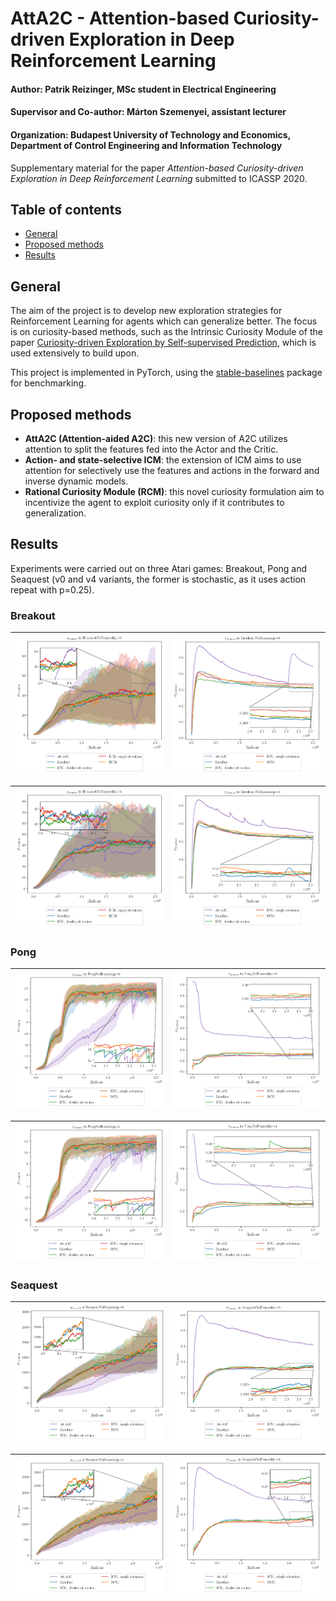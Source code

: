 # AttA2C - Attention-based Curiosity-driven Exploration in Deep Reinforcement Learning
#### Author: Patrik Reizinger, MSc student in Electrical Engineering
#### Supervisor and Co-author: Márton Szemenyei, assistant lecturer
#### Organization: Budapest University of Technology and Economics, Department of Control Engineering and Information Technology

Supplementary material for the paper _Attention-based Curiosity-driven Exploration in Deep Reinforcement Learning_ submitted to ICASSP 2020.

## Table of contents
* [General](#general)
* [Proposed methods](#proposed-methods)
* [Results](#results)

## General
The aim of the project is to develop new exploration strategies for Reinforcement Learning for agents which can generalize better. The focus is on curiosity-based methods, such as the Intrinsic Curiosity Module of the paper [Curiosity-driven Exploration by Self-supervised Prediction](https://arxiv.org/abs/1705.05363), which is used extensively to build upon.

This project is implemented in PyTorch, using the [stable-baselines](https://stable-baselines.readthedocs.io/en/master/index.html) package for benchmarking.

## Proposed methods

- __AttA2C (Attention-aided A2C)__: this new version of A2C utilizes attention to split the features fed into the Actor and the Critic.
- __Action- and state-selective ICM__: the extension of ICM aims to use attention for selectively use the features and actions in the forward and inverse dynamic models.
- __Rational Curiosity Module (RCM)__: this novel curiosity formulation aim to incentivize the agent to exploit curiosity only if it contributes to generalization.


## Results
Experiments were carried out on three Atari games: Breakout, Pong and Seaquest (v0 and v4 variants, the former is stochastic, as it uses action repeat with p=0.25).

### Breakout

|![](figures/BreakoutNoFrameskip-v0/mean_reward_BreakoutNoFrameskip-v0.png)|![](figures/BreakoutNoFrameskip-v0/feat_std_BreakoutNoFrameskip-v0.png)|
| - | - |

|![](figures/BreakoutNoFrameskip-v4/mean_reward_BreakoutNoFrameskip-v4.png)|![](figures/BreakoutNoFrameskip-v4/feat_std_BreakoutNoFrameskip-v4.png)|
| - | - |


### Pong

|![](figures/PongNoFrameskip-v0/mean_reward_PongNoFrameskip-v0.png)|![](figures/PongNoFrameskip-v0/feat_std_PongNoFrameskip-v0.png)|
| - | - |

|![](figures/PongNoFrameskip-v4/mean_reward_PongNoFrameskip-v4.png)|![](figures/PongNoFrameskip-v4/feat_std_PongNoFrameskip-v4.png)|
| - | - |


### Seaquest

|![](figures/SeaquestNoFrameskip-v0/mean_reward_SeaquestNoFrameskip-v0.png)|![](figures/SeaquestNoFrameskip-v0/feat_std_SeaquestNoFrameskip-v0.png)|
| - | - |

|![](figures/SeaquestNoFrameskip-v4/mean_reward_SeaquestNoFrameskip-v4.png)|![](figures/SeaquestNoFrameskip-v4/feat_std_SeaquestNoFrameskip-v4.png)|
| - | - |
